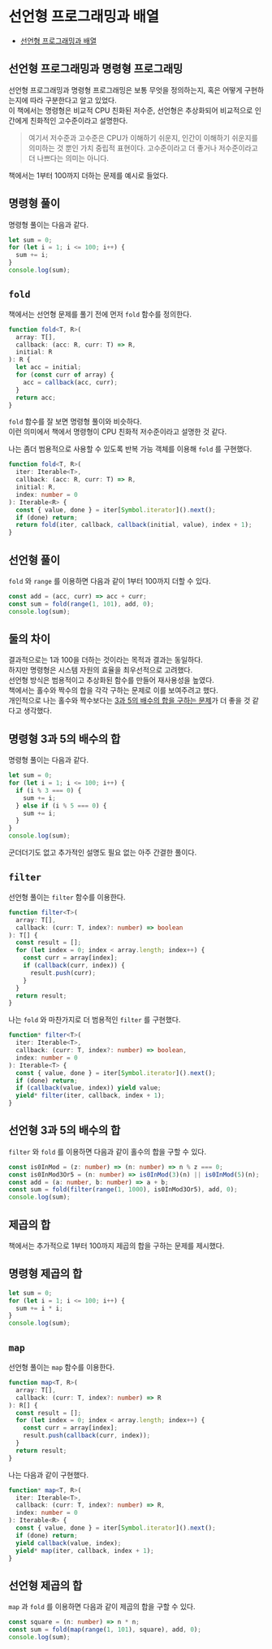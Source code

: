 # 선언형 프로그래밍과 배열

- [선언형 프로그래밍과 배열](#선언형-프로그래밍과-배열)

## 선언형 프로그래밍과 명령형 프로그래밍

선언형 프로그래밍과 명령형 프로그래밍은 보통 무엇을 정의하는지, 혹은 어떻게 구현하는지에 따라 구분한다고 알고 있었다.  
이 책에서는 명령형은 비교적 CPU 친화된 저수준, 선언형은 추상화되어 비교적으로 인간에게 친화적인 고수준이라고 설명한다.

> 여기서 저수준과 고수준은 CPU가 이해하기 쉬운지, 인간이 이해하기 쉬운지를 의미하는 것 뿐인 가치 중립적 표현이다. 고수준이라고 더 좋거나 저수준이라고 더 나쁘다는 의미는 아니다.

책에서는 1부터 100까지 더하는 문제를 예시로 들었다.

## 명령형 풀이

명령형 풀이는 다음과 같다.

```ts
let sum = 0;
for (let i = 1; i <= 100; i++) {
  sum += i;
}
console.log(sum);
```

## `fold`

책에서는 선언형 문제를 풀기 전에 먼저 `fold` 함수를 정의한다.

```ts
function fold<T, R>(
  array: T[],
  callback: (acc: R, curr: T) => R,
  initial: R
): R {
  let acc = initial;
  for (const curr of array) {
    acc = callback(acc, curr);
  }
  return acc;
}
```

`fold` 함수를 잘 보면 명령형 풀이와 비슷하다.  
이런 의미에서 책에서 명령형이 CPU 친화적 저수준이라고 설명한 것 같다.

나는 좀더 범용적으로 사용할 수 있도록 반복 가능 객체를 이용해 `fold` 를 구현했다.

```ts
function fold<T, R>(
  iter: Iterable<T>,
  callback: (acc: R, curr: T) => R,
  initial: R,
  index: number = 0
): Iterable<R> {
  const { value, done } = iter[Symbol.iterator]().next();
  if (done) return;
  return fold(iter, callback, callback(initial, value), index + 1);
}
```

## 선언형 풀이

`fold` 와 `range` 를 이용하면 다음과 같이 1부터 100까지 더할 수 있다.

```ts
const add = (acc, curr) => acc + curr;
const sum = fold(range(1, 101), add, 0);
console.log(sum);
```

## 둘의 차이

결과적으로는 1과 100을 더하는 것이라는 목적과 결과는 동일하다.  
하지만 명령형은 시스템 자원의 효율을 최우선적으로 고려했다.  
선언형 방식은 범용적이고 추상화된 함수를 만들어 재사용성을 높였다.  
책에서는 홀수와 짝수의 합을 각각 구하는 문제로 이를 보여주려고 했다.  
개인적으로 나는 홀수와 짝수보다는 [3과 5의 배수의 합을 구하는 문제](https://euler.synap.co.kr/problem=1)가 더 좋을 것 같다고 생각했다.

## 명령형 3과 5의 배수의 합

명령형 풀이는 다음과 같다.

```ts
let sum = 0;
for (let i = 1; i <= 100; i++) {
  if (i % 3 === 0) {
    sum += i;
  } else if (i % 5 === 0) {
    sum += i;
  }
}
console.log(sum);
```

군더더기도 없고 추가적인 설명도 필요 없는 아주 간결한 풀이다.

## `filter`

선언형 풀이는 `filter` 함수를 이용한다.

```ts
function filter<T>(
  array: T[],
  callback: (curr: T, index?: number) => boolean
): T[] {
  const result = [];
  for (let index = 0; index < array.length; index++) {
    const curr = array[index];
    if (callback(curr, index)) {
      result.push(curr);
    }
  }
  return result;
}
```

나는 `fold` 와 마찬가지로 더 범용적인 `filter` 를 구현했다.

```ts
function* filter<T>(
  iter: Iterable<T>,
  callback: (curr: T, index?: number) => boolean,
  index: number = 0
): Iterable<T> {
  const { value, done } = iter[Symbol.iterator]().next();
  if (done) return;
  if (callback(value, index)) yield value;
  yield* filter(iter, callback, index + 1);
}
```

## 선언형 3과 5의 배수의 합

`filter` 와 `fold` 를 이용하면 다음과 같이 홀수의 합을 구할 수 있다.

```ts
const is0InMod = (z: number) => (n: number) => n % z === 0;
const is0InMod3Or5 = (n: number) => is0InMod(3)(n) || is0InMod(5)(n);
const add = (a: number, b: number) => a + b;
const sum = fold(filter(range(1, 1000), is0InMod3Or5), add, 0);
console.log(sum);
```

## 제곱의 합

책에서는 추가적으로 1부터 100까지 제곱의 합을 구하는 문제를 제시했다.

## 명령형 제곱의 합

```ts
let sum = 0;
for (let i = 1; i <= 100; i++) {
  sum += i * i;
}
console.log(sum);
```

## `map`

선언형 풀이는 `map` 함수를 이용한다.

```ts
function map<T, R>(
  array: T[],
  callback: (curr: T, index?: number) => R
): R[] {
  const result = [];
  for (let index = 0; index < array.length; index++) {
    const curr = array[index];
    result.push(callback(curr, index));
  }
  return result;
}
```

나는 다음과 같이 구현했다.

```ts
function* map<T, R>(
  iter: Iterable<T>,
  callback: (curr: T, index?: number) => R,
  index: number = 0
): Iterable<R> {
  const { value, done } = iter[Symbol.iterator]().next();
  if (done) return;
  yield callback(value, index);
  yield* map(iter, callback, index + 1);
}
```

## 선언형 제곱의 합

`map` 과 `fold` 를 이용하면 다음과 같이 제곱의 합을 구할 수 있다.

```ts
const square = (n: number) => n * n;
const sum = fold(map(range(1, 101), square), add, 0);
console.log(sum);
```
